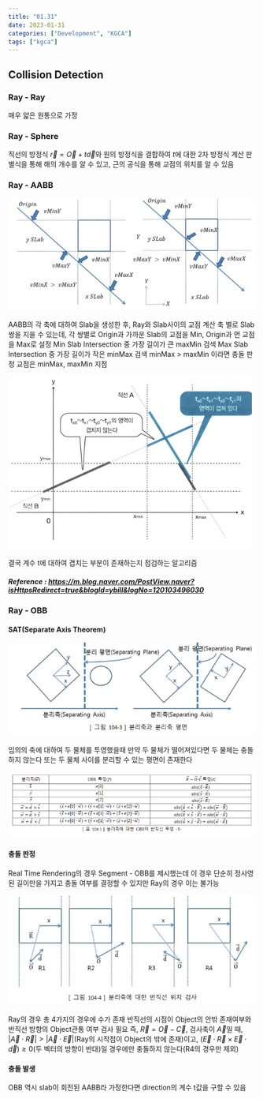 ```yaml
---
title: "01.31"
date: 2023-01-31
categories: ["Development", "KGCA"]
tags: ["kgca"]
---
```

## Collision Detection
### Ray - Ray
매우 얇은 원통으로 가정

### Ray - Sphere
직선의 방정식 $\vec{r} = \vec{O} + t\vec{d}$와 원의 방정식을 결합하여 $t$에 대한 2차 방정식 계산
판별식을 통해 해의 개수를 알 수 있고, 근의 공식을 통해 교점의 위치를 알 수 있음

### Ray - AABB

![](/images/c348c6f8-037e-48aa-87bd-952e7fbf6ff6-image.PNG)

AABB의 각 축에 대하여 Slab을 생성한 후, Ray와 Slab사이의 교점 계산
축 별로 Slab 쌍을 지을 수 있는데, 각 쌍별로 Origin과 가까운 Slab의 교점을 Min, Origin과 먼 교점을 Max로 설정
Min Slab Intersection 중 가장 길이가 큰 maxMin 검색
Max Slab Intersection 중 가장 길이가 작은 minMax 검색
minMax > maxMin 이라면 충돌 판정
교점은 minMax, maxMin 지점

![](/images/8c8bd80d-148f-44da-b1fb-1c9337471bfa-image.PNG)

결국 계수 t에 대하여 겹치는 부분이 존재하는지 점검하는 알고리즘

##### _Reference_ : https://m.blog.naver.com/PostView.naver?isHttpsRedirect=true&blogId=ybill&logNo=120103496030

### Ray - OBB
#### SAT(Separate Axis Theorem)

![](/images/552edaa3-6f4b-4153-9318-20a1fe5d3ed5-image.PNG)

임의의 축에 대하여 두 물체를 투영했을때 만약 두 물체가 떨어져있다면 두 물체는 충돌하지 않는다
또는 두 물체 사이를 분리할 수 있는 평면이 존재한다

![](/images/898f3cd1-a8f9-44b0-a96d-45684cd29894-image.PNG)

#### 충돌 판정
Real Time Rendering의 경우 Segment - OBB를 제시했는데 이 경우 단순히 정사영된 길이만을 가지고 충돌 여부를 결정할 수 있지만 Ray의 경우 이는 불가능

![](/images/b548cd03-c5e2-4a46-bb8a-267b80b4b6d9-image.PNG)

Ray의 경우 총 4가지의 경우에 수가 존재
반직선의 시점이 Object의 안밖 존재여부와 반직선 방향의 Object관통 여부 검사 필요
즉, $\vec{R} = \vec{O} - \vec{C}$, 검사축이 $\vec{A}$일 때, 
$\vert\vec{A} \cdot \vec{R}\vert > \vert\vec{A} \cdot \vec{E} \vert$(Ray의 시작점이 Object의 밖에 존재)이고, 
$(\vec{E} \cdot \vec{R} \times \vec{E} \cdot \vec{d}) \ge 0$(두 벡터의 방향이 반대)일 경우에만 충돌하지 않는다(R4의 경우만 제외)

#### 충돌 발생
OBB 역시 slab이 회전된 AABB라 가정한다면 direction의 계수 t값을 구할 수 있음